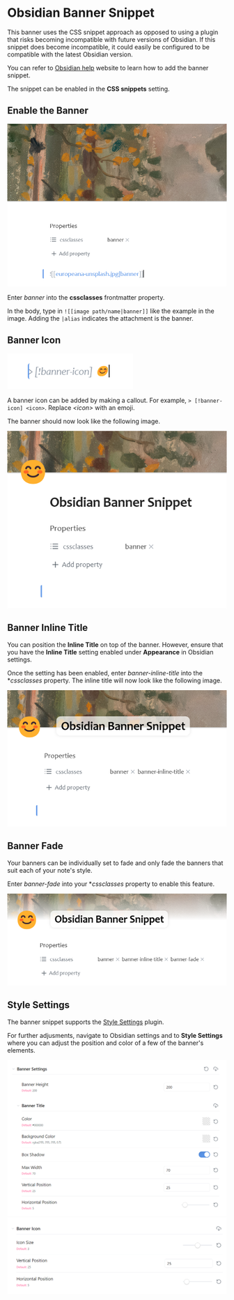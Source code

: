 # Obsidian Banner Snippet

This banner uses the CSS snippet approach as opposed to using a plugin that risks becoming incompatible with future versions of Obsidian. If this snippet does become incompatible, it could easily be configured to be compatible with the latest Obsidian version.

You can refer to [Obsidian help](https://help.obsidian.md/Extending+Obsidian/CSS+snippets) website to learn how to add the banner snippet.

The snippet can be enabled in the **CSS snippets** setting.

## Enable the Banner

![Enable Banner](https://github.com/HandaArchitect/obsidian-banner-snippet/blob/88a18587e1f800039b723db590bb8c30ab1eb21e/Images/enable-banner.png)

Enter *banner* into the **cssclasses** frontmatter property.

In the body, type in `![[image path/name|banner]]` like the example in the image. Adding the `|alias` indicates the attachment is the banner.

## Banner Icon

![Banner Icon](https://github.com/HandaArchitect/obsidian-banner-snippet/blob/88a18587e1f800039b723db590bb8c30ab1eb21e/Images/banner-icon-1.png)

A banner icon can be added by making a callout. For example, `> [!banner-icon] <icon>`. Replace *\<icon\>* with an emoji.

The banner should now look like the following image.

![Banner Icon](https://github.com/HandaArchitect/obsidian-banner-snippet/blob/88a18587e1f800039b723db590bb8c30ab1eb21e/Images/banner-icon-2.png)

## Banner Inline Title

You can position the **Inline Title** on top of the banner. However, ensure that you have the **Inline Title** setting enabled under **Appearance** in Obsidian settings.

Once the setting has been enabled, enter *banner-inline-title* into the **cssclasses* property. The inline title will now look like the following image.

![Banner Inline Title](https://github.com/HandaArchitect/obsidian-banner-snippet/blob/88a18587e1f800039b723db590bb8c30ab1eb21e/Images/banner-inline-title-1.png)

## Banner Fade

Your banners can be individually set to fade and only fade the banners that suit each of your note's style.

Enter *banner-fade* into your **cssclasses* property to enable this feature.

![Banner Fade](https://github.com/HandaArchitect/obsidian-banner-snippet/blob/2f0b023b917668edde6ba4ba4d2919916fb66f45/images/banner-fade-1.png)

## Style Settings

The banner snippet supports the [Style Settings](https://github.com/mgmeyers/obsidian-style-settings) plugin.

For further adjusments, navigate to Obsidian settings and to **Style Settings** where you can adjust the position and color of a few of the banner's elements.

![Banner Style Settings](https://github.com/HandaArchitect/obsidian-banner-snippet/blob/88a18587e1f800039b723db590bb8c30ab1eb21e/Images/banner-style-settings-1.png)
![Banner Style Settings](https://github.com/HandaArchitect/obsidian-banner-snippet/blob/88a18587e1f800039b723db590bb8c30ab1eb21e/Images/banner-style-settings-2.png)

